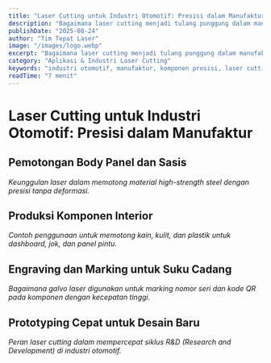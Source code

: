```yaml
---
title: "Laser Cutting untuk Industri Otomotif: Presisi dalam Manufaktur"
description: "Bagaimana laser cutting menjadi tulang punggung dalam manufaktur otomotif modern, mulai dari pemotongan body panel hingga komponen interior presisi."
publishDate: "2025-08-24"
author: "Tim Tepat Laser"
image: "/images/logo.webp"
excerpt: "Bagaimana laser cutting menjadi tulang punggung dalam manufaktur otomotif modern, mulai dari pemotongan body panel hingga komponen interior presisi."
category: "Aplikasi & Industri Laser Cutting"
keywords: "industri otomotif, manufaktur, komponen presisi, laser cutting metal"
readTime: "7 menit"
---
```


# Laser Cutting untuk Industri Otomotif: Presisi dalam Manufaktur

## Pemotongan Body Panel dan Sasis
*Keunggulan laser dalam memotong material high-strength steel dengan presisi tanpa deformasi.*

## Produksi Komponen Interior
*Contoh penggunaan untuk memotong kain, kulit, dan plastik untuk dashboard, jok, dan panel pintu.*

## Engraving dan Marking untuk Suku Cadang
*Bagaimana galvo laser digunakan untuk marking nomor seri dan kode QR pada komponen dengan kecepatan tinggi.*

## Prototyping Cepat untuk Desain Baru
*Peran laser cutting dalam mempercepat siklus R&D (Research and Development) di industri otomotif.*

